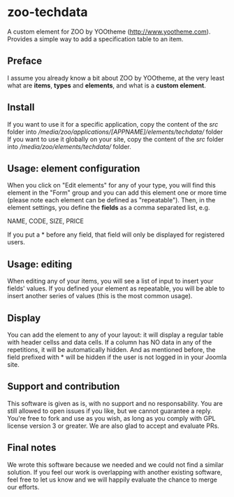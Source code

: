 zoo-techdata
============

A custom element for ZOO by YOOtheme (http://www.yootheme.com). Provides a simple way to add a specification table to an item.

## Preface

I assume you already know a bit about ZOO by YOOtheme, at the very least what are **items**, **types** and **elements**, and what is a **custom element**.

## Install

If you want to use it for a specific application, copy the content of the *src* folder into */media/zoo/applications/[APPNAME]/elements/techdata/* folder
If you want to use it globally on your site, copy the content of the *src* folder into */media/zoo/elements/techdata/* folder.

## Usage: element configuration

When you click on "Edit elements" for any of your type, you will find this element in the "Form" group and you can add this element one or more time (please note each element can be defined as "repeatable").
Then, in the element settings, you define the **fields** as a comma separated list, e.g.

NAME, CODE, SIZE, PRICE

If you put a * before any field, that field will only be displayed for registered users.

## Usage: editing

When editing any of your items, you will see a list of input to insert your fields' values. If you defined your element as repeatable, you will be able to insert another series of values (this is the most common usage).

## Display

You can add the element to any of your layout: it will display a regular table with header cellss and data cells. 
If a column has NO data in any of the repetitions, it will be automatically hidden.
And as mentioned before, the field prefixed with * will be hidden if the user is not logged in in your Joomla site.

## Support and contribution
 
This software is given as is, with no support and no responsability. You are still allowed to open issues if you like, but we cannot guarantee a reply.
You're free to fork and use as you wish, as long as you comply with GPL license version 3 or greater. 
We are also glad to accept and evaluate PRs.

## Final notes

We wrote this software because we needed and we could not find a similar solution. If you feel our work is overlapping with another existing software, feel free to let us know and we will happily evaluate the chance to merge our efforts.

